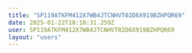 ```yaml
---
title: "SP119ATKFM412X7WB4JTCNHVT02D6X919BZHPQR69"
date: 2025-01-22T18:10:31.259Z
user: SP119ATKFM412X7WB4JTCNHVT02D6X919BZHPQR69
layout: "users"
---
```

    